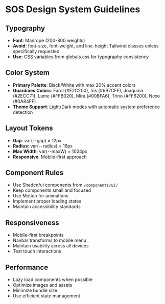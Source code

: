 # SOS Design System Guidelines

## Typography
- **Font**: Manrope (200-800 weights)
- **Avoid**: font-size, font-weight, and line-height Tailwind classes unless specifically requested
- **Use**: CSS variables from globals.css for typography consistency

## Color System
- **Primary Palette**: Black/White with max 20% accent colors
- **Guardiões Colors**: Farol (#F2C200), Íris (#6B7CFF), Joaquina (#2ECC71), Lume (#FFB020), Mira (#00BFA6), Trino (#FF6200), Nexo (#0A84FF)
- **Theme Support**: Light/Dark modes with automatic system preference detection

## Layout Tokens
- **Gap**: var(--gap) = 12px
- **Radius**: var(--radius) = 16px  
- **Max Width**: var(--maxW) = 1024px
- **Responsive**: Mobile-first approach

## Component Rules
- Use Shadcn/ui components from `/components/ui/`
- Keep components small and focused
- Use Motion for animations
- Implement proper loading states
- Maintain accessibility standards

## Responsiveness
- Mobile-first breakpoints
- Navbar transforms to mobile menu
- Maintain usability across all devices
- Test touch interactions

## Performance
- Lazy load components when possible
- Optimize images and assets
- Minimize bundle size
- Use efficient state management